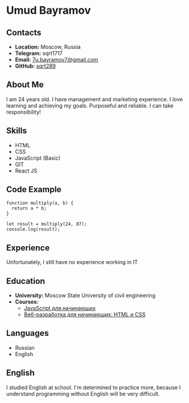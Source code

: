 # Umud Bayramov
## Contacts 
* **Location:** Moscow, Russia 
* **Telegram:** sqrt1717 
* **Email:** 7u.bayramov7@gmail.com
* **GitHub:** [sqrt289](https://github.com/sqrt289)
## About Me 
I am 24 years old. I have management and marketing experience. I love learning and achieving my goals. Purposeful and reliable. I can take responsibility!
## Skills
* HTML
* CSS
* JavaScript (Basic)
* GIT
* React JS
## Code Example
```
function multiply(a, b) {
  return a * b;
}

let result = multiply(24, 87);
console.log(result);
``` 
## Experience
Unfortunately, I still have no experience working in IT
## Education
* **University:** Moscow State University of civil engineering
* **Courses:** 
    + [JavaScript для начинающих](https://stepik.org/course/2223/syllabus) 
    + [Веб-разработка для начинающих: HTML и CSS](https://stepik.org/course/38218/syllabus) 
## Languages
* Russian 
* English
## English
I studied English at school. I'm determined to practice more, because I understand programming without English will be very difficult.

